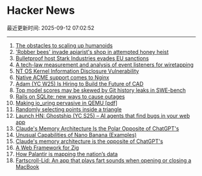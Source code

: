 # Hacker News

最近更新时间: 2025-09-12 07:02:52

--- 
1. [The obstacles to scaling up humanoids](https://spectrum.ieee.org/humanoid-robot-scaling) 
2. ['Robber bees' invade apiarist's shop in attempted honey heist](https://www.cbc.ca/news/canada/british-columbia/robber-bees-terrace-bc-apiary-1.7627532) 
3. [Bulletproof host Stark Industries evades EU sanctions](https://krebsonsecurity.com/2025/09/bulletproof-host-stark-industries-evades-eu-sanctions/) 
4. [A tech-law measurement and analysis of event listeners for wiretapping](https://arxiv.org/abs/2508.19825) 
5. [NT OS Kernel Information Disclosure Vulnerability](https://www.crowdfense.com/nt-os-kernel-information-disclosure-vulnerability-cve-2025-53136/) 
6. [Native ACME support comes to Nginx](https://letsencrypt.org/2025/09/11/native-acme-for-nginx) 
7. [Adam (YC W25) Is Hiring to Build the Future of CAD](https://www.ycombinator.com/companies/adam/jobs/q6td4uk-founding-engineer) 
8. [Top model scores may be skewed by Git history leaks in SWE-bench](https://github.com/SWE-bench/SWE-bench/issues/465) 
9. [Rails on SQLite: new ways to cause outages](https://andre.arko.net/2025/09/11/rails-on-sqlite-exciting-new-ways-to-cause-outages/) 
10. [Making io_uring pervasive in QEMU [pdf]](https://vmsplice.net/~stefan/stefanha-kvm-forum-2025.pdf) 
11. [Randomly selecting points inside a triangle](https://www.johndcook.com/blog/2025/09/11/random-inside-triangle/) 
12. [Launch HN: Ghostship (YC S25) – AI agents that find bugs in your web app](https://news.ycombinator.com/item?id=45215032) 
13. [Claude's Memory Architecture Is the Polar Opposite of ChatGPT's](https://www.shloked.com/writing/claude-memory) 
14. [Unusual Capabilities of Nano Banana (Examples)](https://github.com/PicoTrex/Awesome-Nano-Banana-images/blob/main/README_en.md) 
15. [Claude's memory architecture is the opposite of ChatGPT's](https://www.shloked.com/writing/claude-memory) 
16. [A Web Framework for Zig](https://www.jetzig.dev/) 
17. [How Palantir is mapping the nation’s data](https://theconversation.com/when-the-government-can-see-everything-how-one-company-palantir-is-mapping-the-nations-data-263178) 
18. [Fartscroll-Lid: An app that plays fart sounds when opening or closing a MacBook](https://github.com/iannuttall/fartscroll-lid) 

